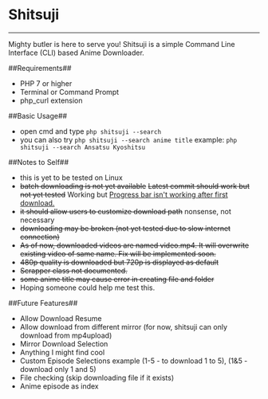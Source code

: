 # Shitsuji #
---
Mighty butler is here to serve you! Shitsuji is a simple Command Line Interface (CLI) based Anime Downloader.

##Requirements##
* PHP 7 or higher
* Terminal or Command Prompt
* php_curl extension

##Basic Usage##
* open cmd and type ```php shitsuji --search```
* you can also try ```php shitsuji --search anime title``` example: `php shitsuji --search Ansatsu Kyoshitsu`

##Notes to Self##
* this is yet to be tested on Linux
* ~~batch downloading is not yet available~~ ~~Latest commit should work but not yet tested~~ Working but [Progress bar isn't working after first download.](https://github.com/yakovmeister/shitsuji/issues/1)
* ~~it should allow users to customize download path~~ nonsense, not necessary
* ~~downloading may be broken (not yet tested due to slow internet connection)~~
* ~~As of now, downloaded videos are named video.mp4. It will overwrite existing video of same name. Fix will be implemented soon.~~
* ~~480p quality is downloaded but 720p is displayed as default~~
* ~~Scrapper class not documented.~~
* ~~some anime title may cause error in creating file and folder~~
* Hoping someone could help me test this.

##Future Features##
* Allow Download Resume
* Allow download from different mirror (for now, shitsuji can only download from mp4upload)
* Mirror Download Selection
* Anything I might find cool
* Custom Episode Selections example (1-5 - to download 1 to 5), (1&5 - download only 1 and 5)
* File checking (skip downloading file if it exists)
* Anime episode as index